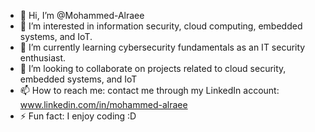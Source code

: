 - 👋 Hi, I’m @Mohammed-Alraee
- 👀 I’m interested in information security, cloud computing, embedded systems, and IoT. 
- 🌱 I’m currently learning cybersecurity fundamentals as an IT security enthusiast. 
- 💞️ I’m looking to collaborate on projects related to cloud security, embedded systems, and IoT
- 📫 How to reach me: contact me through my LinkedIn account: www.linkedin.com/in/mohammed-alraee
- ⚡ Fun fact: I enjoy coding :D 

<!---
Mohammed-Alraee/Mohammed-Alraee is a ✨ special ✨ repository because its `README.md` (this file) appears on your GitHub profile.
You can click the Preview link to take a look at your changes.
--->
